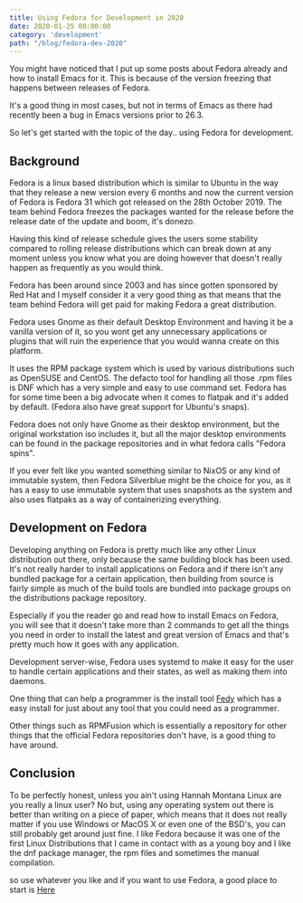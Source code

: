```yaml
---
title: Using Fedora for Development in 2020
date: 2020-01-25 00:00:00
category: 'development'
path: "/blog/fedora-dev-2020"
---
```


You might have noticed that I put up some posts about Fedora already and how to
install Emacs for it. This is because of the version freezing that happens
between releases of Fedora.

It's a good thing in most cases, but not in terms of Emacs as there had recently
been a bug in Emacs versions prior to 26.3.

So let's get started with the topic of the day.. using Fedora for development.

## Background
Fedora is a linux based distribution which is similar to Ubuntu in the way
that they release a new version every 6 months and now the current version of
Fedora is Fedora 31 which got released on the 28th October 2019. The team behind
Fedora freezes the packages wanted for the release before the release date of
the update and boom, it's donezo.

Having this kind of release schedule gives the users some stability compared to
rolling release distributions which can break down at any moment unless you know
what you are doing however that doesn't really happen as frequently as you would
think.

Fedora has been around since 2003 and has since gotten sponsored by Red Hat and
I myself consider it a very good thing as that means that the team behind Fedora
will get paid for making Fedora a great distribution.

Fedora uses Gnome as their default Desktop Environment and having it be a
vanilla version of it, so you wont get any unnecessary applications or plugins
that will ruin the experience that you would wanna create on this platform.

It uses the RPM package system which is used by various distributions such as
OpenSUSE and CentOS. The defacto tool for handling all those .rpm files is DNF
which has a very simple and easy to use command set. Fedora has for some time
been a big advocate when it comes to flatpak and it's added by default. (Fedora
also have great support for Ubuntu's snaps).

Fedora does not only have Gnome as their desktop environment, but the original
workstation iso includes it, but all the major desktop environments can be found
in the package repositories and in what fedora calls "Fedora spins".

If you ever felt like you wanted something similar to NixOS or any kind of
immutable system, then Fedora Silverblue might be the choice for you, as it has
a easy to use immutable system that uses snapshots as the system and also uses
flatpaks as a way of containerizing everything.

## Development on Fedora
Developing anything on Fedora is pretty much like any other Linux distribution
out there, only because the same building block has been used. It's not really
harder to install applications on Fedora and if there isn't any bundled package
for a certain application, then building from source is fairly simple as much of
the build tools are bundled into package groups on the distributions package
repository.

Especially if you the reader go and read how to install Emacs on Fedora, you
will see that it doesn't take more than 2 commands to get all the things you
need in order to install the latest and great version of Emacs and that's pretty
much how it goes with any application.

Development server-wise, Fedora uses systemd to make it easy for the user to
handle certain applications and their states, as well as making them into
daemons.

One thing that can help a programmer is the install tool
[Fedy](https://github.com/rpmfusion-infra/fedy) which has a easy install for
just about any tool that you could need as a programmer.

Other things such as RPMFusion which is essentially a repository for other
things that the official Fedora repositories don't have, is a good thing to have
around.

## Conclusion
To be perfectly honest, unless you ain't using Hannah Montana Linux are you
really a linux user? No but, using any operating system out there is better than
writing on a piece of paper, which means that it does not really matter if you
use Windows or MacOS X or even one of the BSD's, you can still probably get
around just fine. I like Fedora because it was one of the first Linux
Distributions that I came in contact with as a young boy and I like the dnf
package manager, the rpm files and sometimes the manual compilation.

so use whatever you like and if you want to use Fedora, a good place to start is [Here](https://getfedora.org/)
